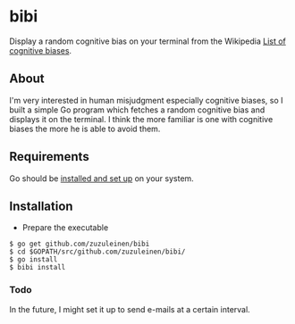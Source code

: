 # bibi
Display a random cognitive bias on your terminal from the Wikipedia [List of cognitive biases](https://en.wikipedia.org/wiki/List_of_cognitive_biases).

## About
I'm very interested in human misjudgment especially cognitive biases, so I built a simple Go program which fetches a random cognitive bias and displays it on the terminal. 
I think the more familiar is one with cognitive biases the more he is able to avoid them.

## Requirements

Go should be [installed and set up](https://golang.org/doc/install) on your system. 

## Installation

* Prepare the executable 

```shell
$ go get github.com/zuzuleinen/bibi
$ cd $GOPATH/src/github.com/zuzuleinen/bibi/
$ go install
$ bibi install
```

### Todo
In the future, I might set it up to send e-mails at a certain interval.
